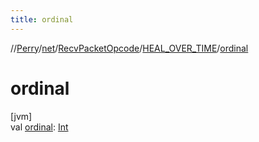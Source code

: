```yaml
---
title: ordinal
---
```

//[Perry](../../../../index.html)/[net](../../index.html)/[RecvPacketOpcode](../index.html)/[HEAL_OVER_TIME](index.html)/[ordinal](ordinal.html)



# ordinal



[jvm]\
val [ordinal](ordinal.html): [Int](https://kotlinlang.org/api/latest/jvm/stdlib/kotlin/-int/index.html)




